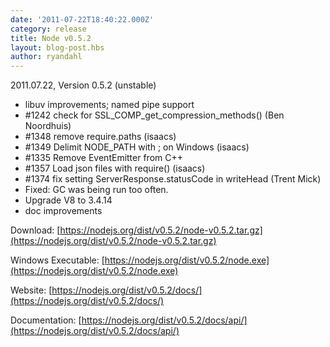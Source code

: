 ```yaml
---
date: '2011-07-22T18:40:22.000Z'
category: release
title: Node v0.5.2
layout: blog-post.hbs
author: ryandahl
---
```


2011.07.22, Version 0.5.2 (unstable)

- libuv improvements; named pipe support
- #1242 check for SSL_COMP_get_compression_methods() (Ben Noordhuis)
- #1348 remove require.paths (isaacs)
- #1349 Delimit NODE_PATH with ; on Windows (isaacs)
- #1335 Remove EventEmitter from C++
- #1357 Load json files with require() (isaacs)
- #1374 fix setting ServerResponse.statusCode in writeHead (Trent Mick)
- Fixed: GC was being run too often.
- Upgrade V8 to 3.4.14
- doc improvements

Download: [https://nodejs.org/dist/v0.5.2/node-v0.5.2.tar.gz](https://nodejs.org/dist/v0.5.2/node-v0.5.2.tar.gz)

Windows Executable: [https://nodejs.org/dist/v0.5.2/node.exe](https://nodejs.org/dist/v0.5.2/node.exe)

Website: [https://nodejs.org/dist/v0.5.2/docs/](https://nodejs.org/dist/v0.5.2/docs/)

Documentation: [https://nodejs.org/dist/v0.5.2/docs/api/](https://nodejs.org/dist/v0.5.2/docs/api/)
